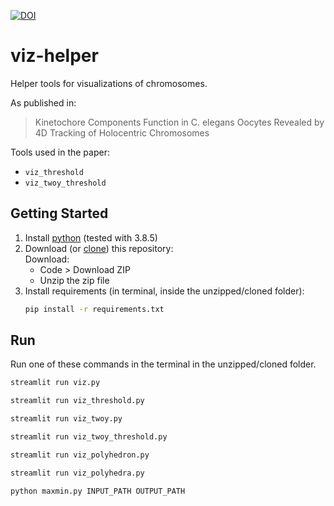 [![DOI](https://zenodo.org/badge/316316473.svg)](https://zenodo.org/badge/latestdoi/316316473)
# viz-helper
Helper tools for visualizations of chromosomes. 

As published in: 

>Kinetochore Components Function in C. elegans Oocytes Revealed by 4D Tracking of Holocentric Chromosomes

Tools used in the paper:

- `viz_threshold`
- `viz_twoy_threshold`

## Getting Started
1. Install [python](https://www.python.org/downloads/) (tested with 3.8.5)
2. Download (or [clone](https://docs.github.com/en/free-pro-team@latest/github/creating-cloning-and-archiving-repositories/cloning-a-repository)) this repository: <br/>
    Download: 
    - Code > Download ZIP
    - Unzip the zip file
3. Install requirements (in terminal, inside the unzipped/cloned folder):
    ```bash
    pip install -r requirements.txt
    ```

## Run    
Run one of these commands in the terminal in the unzipped/cloned folder.
```bash
streamlit run viz.py
```
```bash
streamlit run viz_threshold.py
```
```bash
streamlit run viz_twoy.py
```
```bash
streamlit run viz_twoy_threshold.py
```
```bash
streamlit run viz_polyhedron.py
```
```bash
streamlit run viz_polyhedra.py
```
```bash
python maxmin.py INPUT_PATH OUTPUT_PATH
```

